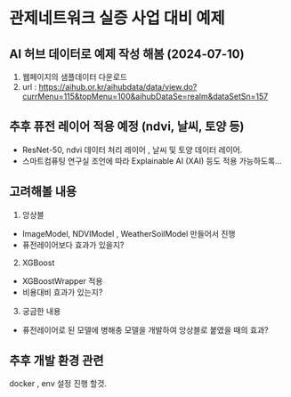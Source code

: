 # 관제네트워크 실증 사업 대비 예제

## AI 허브 데이터로 예제 작성 해봄 (2024-07-10)

1. 웹페이지의 샘플데이터 다운로드
2. url : https://aihub.or.kr/aihubdata/data/view.do?currMenu=115&topMenu=100&aihubDataSe=realm&dataSetSn=157

## 추후 퓨전 레이어 적용 예정 (ndvi, 날씨, 토양 등)

- ResNet-50, ndvi 데이터 처리 레이어 , 날씨 및 토양 데이터 레이어.
- 스마트컴퓨팅 연구실 조언에 따라 Explainable AI (XAI) 등도 적용 가능하도록...

## 고려해볼 내용

1. 앙상블

- ImageModel, NDVIModel , WeatherSoilModel 만들어서 진행
- 퓨전레이어보다 효과가 있을지?

2. XGBoost

- XGBoostWrapper 적용
- 비용대비 효과가 있는지?

3. 궁금한 내용

- 퓨전레이어로 된 모델에 병해충 모델을 개발하여 앙상블로 붙였을 때의 효과?

## 추후 개발 환경 관련

docker , env 설정 진행 할것.

